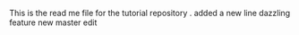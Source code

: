 This is the read me file for the tutorial repository .
added a new line
dazzling feature
new master edit